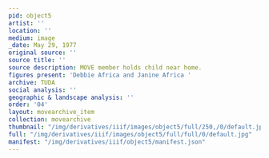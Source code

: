 ```yaml
---
pid: object5
artist: ''
location: ''
medium: image
_date: May 29, 1977
original source: ''
source title: ''
source description: MOVE member holds child near home.
figures present: 'Debbie Africa and Janine Africa '
archive: TUDA
social analysis: ''
geographic & landscape analysis: ''
order: '04'
layout: movearchive_item
collection: movearchive
thumbnail: "/img/derivatives/iiif/images/object5/full/250,/0/default.jpg"
full: "/img/derivatives/iiif/images/object5/full/full/0/default.jpg"
manifest: "/img/derivatives/iiif/object5/manifest.json"
---
```

